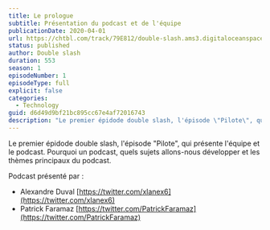 ```yaml
---
title: Le prologue
subtitle: Présentation du podcast et de l'équipe
publicationDate: 2020-04-01
url: https://chtbl.com/track/79E812/double-slash.ams3.digitaloceanspaces.com/DS_000_prologue.mp3
status: published
author: Double slash
duration: 553
season: 1
episodeNumber: 1
episodeType: full
explicit: false
categories:
  - Technology
guid: d6d49d9bf21bc895cc67e4af72016743
description: "Le premier épidode double slash, l'épisode \"Pilote\", qui présente l'équipe et le podcast. Pourquoi un podcast, quels sujets allons-nous développer et les thèmes principaux du podcast. Podcast présenté par : Alexandre Duval https://twitter.com/xlanex6 Patrick Faramaz https://twitter.com/PatrickFaramaz"
---
```


Le premier épidode double slash, l'épisode "Pilote", qui présente l'équipe et le podcast.
Pourquoi un podcast, quels sujets allons-nous développer et les thèmes principaux du podcast.

Podcast présenté par :

- Alexandre Duval [https://twitter.com/xlanex6](https://twitter.com/xlanex6)
- Patrick Faramaz [https://twitter.com/PatrickFaramaz](https://twitter.com/PatrickFaramaz)

